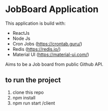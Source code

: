 # JobBoard Application

This application is build with:

- ReactJs
- Node Js
- Cron Jobs (https://crontab.guru/)
- Redis (https://redis.io/)
- Material UI (https://material-ui.com/)


Aims to be a Job board from public Github API.


## to run the project

1. clone this repo
2. npm install
3. npm run start /client
